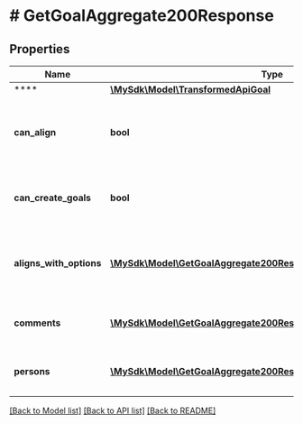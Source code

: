 # # GetGoalAggregate200Response

## Properties

Name | Type | Description | Notes
------------ | ------------- | ------------- | -------------
**** | [**\MySdk\Model\TransformedApiGoal**](TransformedApiGoal.md) |  | [optional]
**can_align** | **bool** | The selected user can align goals with other users. | [optional]
**can_create_goals** | **bool** | The selected user can create a goal. | [optional]
**aligns_with_options** | [**\MySdk\Model\GetGoalAggregate200ResponseAlignsWithOptionsInner[]**](GetGoalAggregate200ResponseAlignsWithOptionsInner.md) | All possible goals that this goal could be aligned with. | [optional]
**comments** | [**\MySdk\Model\GetGoalAggregate200ResponseCommentsInner[]**](GetGoalAggregate200ResponseCommentsInner.md) | Comments linked to selected goal. | [optional]
**persons** | [**\MySdk\Model\GetGoalAggregate200ResponsePersonsInner[]**](GetGoalAggregate200ResponsePersonsInner.md) | A list of people with access to the goal. | [optional]

[[Back to Model list]](../../README.md#models) [[Back to API list]](../../README.md#endpoints) [[Back to README]](../../README.md)

